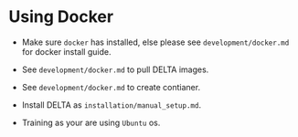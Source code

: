 # Using Docker

* Make sure `docker` has installed, else please see `development/docker.md` for docker install guide.

* See `development/docker.md` to pull DELTA images.

* See `development/docker.md` to create contianer.

* Install DELTA as `installation/manual_setup.md`.

* Training as your are using `Ubuntu` os.

